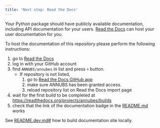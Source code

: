 ```yaml
---
title: 'Next step: Read the Docs'
---
```


Your Python package should have publicly available documentation, including API documentation for your users.
[Read the Docs](https://readthedocs.org) can host your user documentation for you.

To host the documentation of this repository please perform the following instructions:

1. go to [Read the Docs](https://readthedocs.org/dashboard/import/?)
1. log in with your GitHub account
1. find `ANNUBS/annubes` in list and press `+` button.
   * If repository is not listed,
      1. go to [Read the Docs GitHub app](https://github.com/settings/connections/applications/fae83c942bc1d89609e2)
      2. make sure ANNUBS has been granted access.
      3. reload repository list on Read the Docs import page
1. wait for the first build to be completed at <https://readthedocs.org/projects/annubes/builds>
1. check that the link of the documentation badge in the [README.md](https://github.com/ANNUBS/annubes) works

See [README.dev.md#](https://github.com/ANNUBS/annubes/blob/main/README.dev.md#generating-the-api-docs) how to build documentation site locally.
